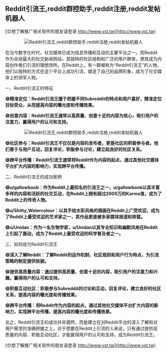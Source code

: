 ## **Reddit引流王,reddit群控助手,reddit注册,reddit发帖机器人**

[😍想了解推广相关软件的朋友请登录 http://www.vst.tw](http://www.vst.tw)

 <center><img src="https://vst.tw/MP4/tuiguang/png/1.png" alt="Reddit引流王,reddit群控助手,reddit注册,reddit发帖机器人"></center>

在当今数字化时代，社交媒体已成为信息传播和互动的主要平台之一。而Reddit作为全球最大的社交新闻网站，其独特的社区结构和广泛的用户群体，使其成为内容创作者们引流的理想场所。在Reddit上，有一群被称为“Reddit引流王”的人物，他们以独特的方式在这个平台上成功引流，塑造了自己的品牌形象，成为了社交媒体上的领军人物。

一、Reddit引流王的特征

**😄精准定位：Reddit引流王擅于把握不同Subreddit的特点和用户喜好，精准定位目标受众，从而提高内容的曝光度和传播效果。**

**😄创意内容：Reddit引流王通常以高质量、创意十足的内容为核心，吸引用户的注意力，赢得用户的认可和支持。**

 <center><img src="https://vst.tw/MP4/tuiguang/png/5.png" alt="Reddit引流王,reddit群控助手,reddit注册,reddit发帖机器人"></center>

**😄社区参与：Reddit引流王不仅仅是内容的发布者，更是社区的积极参与者。他们善于与用户互动，回复评论，积极参与讨论，建立起良好的社区关系。**

**😄跨平台传播：Reddit引流王通常将Reddit作为内容的起点，通过其他社交媒体平台扩大内容的影响力，实现跨平台传播。**

二、Reddit引流王的成功案例

**😄u/gallowboob：作为Reddit上最知名的引流王之一，u/gallowboob以其丰富多样的内容和活跃的社交互动，在Reddit上拥有超过2000万的Karma值，成为了Reddit上的传奇人物。**

**😄u/Shitty_Watercolour：以其手绘水彩风格的插画在Reddit上广受欢迎，成为了Reddit上最受欢迎的艺术家之一，其作品更是被多家媒体报道和转载。**

**😄u/Unidan：作为一名生物学家，u/Unidan以其专业知识和幽默风格在Reddit上引起了轰动，成为了Reddit上最受欢迎的科学普及者之一。**

三、如何成为Reddit引流王

**😄深入了解Reddit：了解Reddit的运作机制、社区规则和用户行为特点，为引流策略的制定提供依据。**

**😄提供高质量内容：通过提供高质量、创意十足的内容，吸引用户的注意力和兴趣，赢得用户的认可和支持。**

**😄积极互动社区：积极参与Subreddit的讨论和互动，回复评论，建立良好的社区关系，提高内容的曝光度和传播效果。**

**😄跨平台传播：将Reddit作为内容的起点，通过其他社交媒体平台扩大内容的影响力，实现跨平台传播，提高内容的曝光度和传播效果。**

总之，Reddit引流王的成功并非偶然，而是建立在对Reddit平台的深入了解和对用户需求的准确把握之上。对于想要在Reddit上引流的人来说，只有通过提供高质量的内容、积极互动社区，才能赢得用户的认可和支持，成为Reddit引流王。

[😍想了解推广相关软件的朋友请登录 http://www.vst.tw](http://www.vst.tw)



